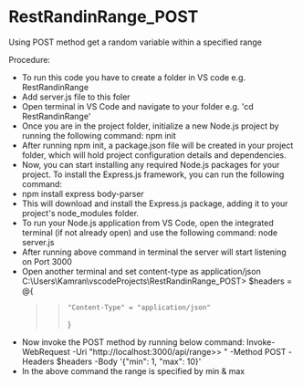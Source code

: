 # RestRandinRange_POST
Using POST method get a random variable within a specified range

Procedure:
- To run this code you have to create a folder in VS code e.g. RestRandinRange
- Add server.js file to this foler
- Open terminal in VS Code and navigate to your folder e.g. 'cd RestRandinRange'
- Once you are in the project folder, initialize a new Node.js project by running the following command: npm init
- After running npm init, a package.json file will be created in your project folder, which will hold project configuration details and dependencies.
- Now, you can start installing any required Node.js packages for your project. To install the Express.js framework, you can run the following command:
- npm install express body-parser
- This will download and install the Express.js package, adding it to your project's node_modules folder.
- To run your Node.js application from VS Code, open the integrated terminal (if not already open) and use the following command: node server.js
- After running above command in terminal the server will start listening on Port 3000
- Open another terminal and set content-type as application/json
    C:\Users\Kamran\vscodeProjects\RestRandinRange_POST> $headers = @{ 
    >>     "Content-Type" = "application/json"                            
    >> }
- Now invoke the POST method by running below command:
  Invoke-WebRequest -Uri "http://localhost:3000/api/range>> " -Method POST -Headers $headers -Body '{"min": 1, "max": 10}'
- In the above command the range is specified by min & max
